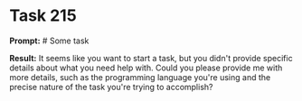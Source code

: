 # Task 215

**Prompt:** # Some task

**Result:**
It seems like you want to start a task, but you didn't provide specific details about what you need help with. Could you please provide me with more details, such as the programming language you're using and the precise nature of the task you're trying to accomplish?

